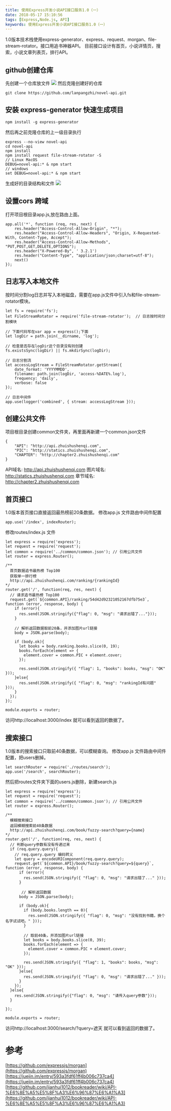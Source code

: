 ```yaml
---
title: 使用Express开发小说API接口服务1.0（一）
date: 2018-05-17 15:10:56
tags: [Express,Node.js, API]
keywords: 使用Express开发小说API接口服务1.0（一）
---
```


1.0版本技术栈使用express-generator、express、request、morgan、file-stream-rotator。接口用追书神器API。
目前接口设计有首页，小说详情页，搜索，小说文章列表页，排行API。
<!--more-->
## github创建仓库
先创建一个仓库放文件
![](http://hexo-1252491761.file.myqcloud.com/%E4%BD%BF%E7%94%A8Express%E5%BC%80%E5%8F%91%E5%B0%8F%E8%AF%B4API%E6%8E%A5%E5%8F%A3%E6%9C%8D%E5%8A%A1/QQ%E5%9B%BE%E7%89%8720180517153417.png)
然后克隆创建好的仓库
```
git clone https://github.com/lanpangzhi/novel-api.git
```

## 安装 express-generator 快速生成项目
```
npm install -g express-generator
```
然后再之前克隆仓库的上一级目录执行
```
express --no-view novel-api
cd novel-api
npm install 
npm install request file-stream-rotator -S
// Linux MacOS
DEBUG=novel-api:* & npm start
// windows 
set DEBUG=novel-api:* & npm start
```
生成好的目录结构和文件
![](http://hexo-1252491761.file.myqcloud.com/%E4%BD%BF%E7%94%A8Express%E5%BC%80%E5%8F%91%E5%B0%8F%E8%AF%B4API%E6%8E%A5%E5%8F%A3%E6%9C%8D%E5%8A%A1/QQ%E5%9B%BE%E7%89%8720180517154349.png)

## 设置cors 跨域
打开项目根目录app.js,放在路由上面。
```
app.all('*', function (req, res, next) {
    res.header("Access-Control-Allow-Origin", "*");
    res.header("Access-Control-Allow-Headers", "Origin, X-Requested-With, Content-Type, Accept");
    res.header("Access-Control-Allow-Methods", "PUT,POST,GET,DELETE,OPTIONS");
    res.header("X-Powered-By", ' 3.2.1')
    res.header("Content-Type", "application/json;charset=utf-8");
    next()
});
```

## 日志写入本地文件
按时间分割log日志并写入本地磁盘，需要在app.js文件中引入fs和file-stream-rotator模块。
```
let fs = require('fs'); 
let FileStreamRotator = require('file-stream-rotator');  // 日志按时间分割模块

// 下面代码写在var app = express();下面
let logDir = path.join(__dirname, 'log');

// 检查是否存在logDir这个目录没有则创建
fs.existsSync(logDir) || fs.mkdirSync(logDir);

// 日志分割流
let accessLogStream = FileStreamRotator.getStream({
    date_format: 'YYYYMMDD',
    filename: path.join(logDir, 'access-%DATE%.log'),
    frequency: 'daily',
    verbose: false
});

// 日志中间件
app.use(logger('combined', { stream: accessLogStream }));
```

## 创建公共文件
项目根目录创建common文件夹，再里面再新建一个common.json文件
```
{
    "API": "http://api.zhuishushenqi.com",
    "PIC": "http://statics.zhuishushenqi.com",
    "CHAPTER": "http://chapter2.zhuishushenqi.com"
}
```
API域名: http://api.zhuishushenqi.com
图片域名: http://statics.zhuishushenqi.com
章节域名: http://chapter2.zhuishushenqi.com

## 首页接口
1.0版本首页接口直接返回最热榜前20条数据。
修改app.js 文件路由中间件配置
```
app.use('/index', indexRouter);
```
修改routes/index.js 文件
```
let express = require('express');
let request = require('request');
let common = require('../common/common.json'); // 引用公共文件
let router = express.Router();

/** 
  首页数据追书最热榜 Top100
  获取单一排行榜
  http://api.zhuishushenqi.com/ranking/{rankingId}
*/
router.get('/', function(req, res, next) {
  // 请求追书最热榜 Top100
  request.get(`${common.API}/ranking/54d42d92321052167dfb75e3`, function (error, response, body) {
    if (error){
      res.send(JSON.stringify({"flag": 0, "msg": "请求出错了..."}));
    }
    
    // 解析返回数据取前20条，并添加图片url链接
    body = JSON.parse(body);

    if (body.ok){
      let books = body.ranking.books.slice(0, 19);
      books.forEach(element => {
        element.cover = common.PIC + element.cover;
      });

      res.send(JSON.stringify({ "flag": 1, "books": books, "msg": "OK" }));
    }else{
      res.send(JSON.stringify({ "flag": 0, "msg": "rankingId有问题" }));
    }  
  });
});

module.exports = router;
```
访问http://localhost:3000/index 就可以看到返回的数据了。

## 搜索接口
1.0版本的搜索接口只取前40条数据，可以模糊查询。
修改app.js 文件路由中间件配置，把users删掉。
```
let searchRouter = require('./routes/search');
app.use('/search', searchRouter);
```
然后把routes文件夹下面的users.js删除，新建search.js
```
let express = require('express');
let request = require('request');
let common = require('../common/common.json'); // 引用公共文件
let router = express.Router();

/** 
  模糊搜索接口
  返回模糊搜索前40条数据
  http://api.zhuishushenqi.com/book/fuzzy-search?query={name}
*/
router.get('/', function(req, res, next) {
  // 判断query参数有没有传递过来
  if (req.query.query){
    // req.query.query 编码转义
    let query = encodeURIComponent(req.query.query);
    request.get(`${common.API}/book/fuzzy-search?query=${query}`, function (error, response, body) {
      if (error){
        res.send(JSON.stringify({ "flag": 0, "msg": "请求出错了..." }));
      }

       // 解析返回数据
      body = JSON.parse(body);

      if (body.ok){
        if (body.books.length == 0){
          res.send(JSON.stringify({ "flag": 0, "msg": "没有找到书籍，换个名字试试吧。" }));
        }
        
        // 取前40条，并添加图片url链接
        let books = body.books.slice(0, 39);
        books.forEach(element => {
          element.cover = common.PIC + element.cover;
        });

        res.send(JSON.stringify({ "flag": 1, "books": books, "msg": "OK" }));
      }else{
        res.send(JSON.stringify({ "flag": 0, "msg": "请求出错了..." }));
      }
    });
  }else{
    res.send(JSON.stringify({"flag": 0, "msg": "请传入query参数"}));
  }
  
});

module.exports = router;
```
访问http://localhost:3000/search/?query=遮天 就可以看到返回的数据了。



# 参考
[https://github.com/expressjs/morgan](https://github.com/expressjs/morgan)
[https://juejin.im/entry/593a3fdf61ff4b006c737ca4](https://juejin.im/entry/593a3fdf61ff4b006c737ca4)
[https://github.com/jianhui1012/bookreader/wiki/API-%E6%8E%A5%E5%8F%A3%E6%96%87%E6%A1%A3](https://github.com/jianhui1012/bookreader/wiki/API-%E6%8E%A5%E5%8F%A3%E6%96%87%E6%A1%A3)
